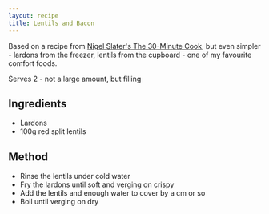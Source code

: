 ```yaml
---
layout: recipe
title: Lentils and Bacon
---
```


Based on a recipe from [Nigel Slater's The 30-Minute Cook](http://www.amazon.co.uk/gp/product/0141029528/ref=as_li_tl?ie=UTF8&camp=1634&creative=19450&creativeASIN=0141029528&linkCode=as2&tag=blogdoismellb-21&linkId=HU2QCB6CZOLM7S34),
but even simpler - lardons from the freezer, lentils from the cupboard - one of my favourite comfort foods.

Serves 2 - not a large amount, but filling

## Ingredients

* Lardons
* 100g red split lentils

## Method

* Rinse the lentils under cold water
* Fry the lardons until soft and verging on crispy
* Add the lentils and enough water to cover by a cm or so
* Boil until verging on dry
